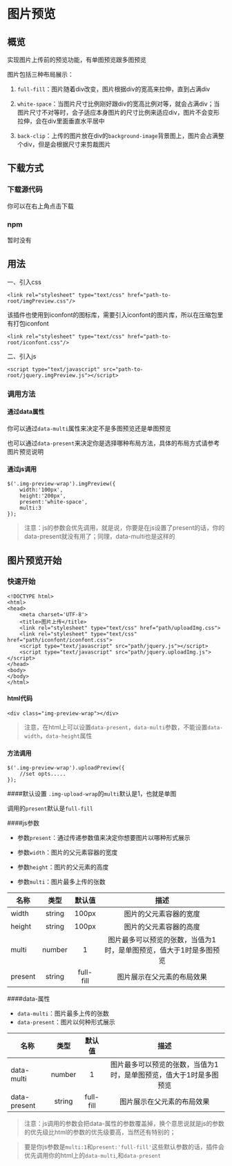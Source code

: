 # 图片预览


## 概览

实现图片上传前的预览功能，有单图预览跟多图预览

图片包括三种布局展示：

1.	`full-fill`：图片随着div改变，图片根据div的宽高来拉伸，直到占满div

2. `white-space`：当图片尺寸比例刚好跟div的宽高比例对等，就会占满div；当图片尺寸不对等时，会子适应本身图片的尺寸比例来适应div，图片不会变形拉伸，会在div里面垂直水平居中

3.	`back-clip`：上传的图片放在div的`background-image`背景图上，图片会占满整个div，但是会根据尺寸来剪裁图片
	
## 下载方式


### 下载源代码

你可以在右上角点击下载

### npm

 暂时没有
 
## 用法



一、引入css

```
<link rel="stylesheet" type="text/css" href="path-to-root/imgPreview.css"/>
```

该插件也使用到iconfont的图标库，需要引入iconfont的图片库，所以在压缩包里有打包iconfont

```
<link rel="stylesheet" type="text/css" href="path-to-root/iconfont.css"/>
```
二、引入js

```
<script type="text/javascript" src="path-to-root/jquery.imgPreview.js"></script>
```

### 调用方法

#### 通过data属性

你可以通过`data-multi`属性来决定不是多图预览还是单图预览

也可以通过`data-present`来决定你是选择哪种布局方法，具体的布局方式请参考图片预览说明

#### 通过js调用
```
$('.img-preview-wrap').imgPreview({
    width:'100px',
	height:'200px',
	present:'white-space',
	multi:3
});
```

> 注意：js的参数会优先调用，就是说，你要是在js设置了present的话，你的data-present就没有用了；同理，data-multi也是这样的

## 图片预览开始



### 快速开始

```
<!DOCTYPE html>
<html>
<head>
	<meta charset='UTF-8'>
	<title>图片上传</title>
	<link rel="stylesheet" type="text/css" href="path/uploadImg.css">
	<link rel="stylesheet" type="text/css" href="path/iconfont/iconfont.css">	
	<script type="text/javascript" src="path/jquery.js"></script>
	<script type="text/javascript" src="path/jquery.uploadImg.js"></script>
</head>
<body>
</body>
</html>
```

#### html代码
```
<div class="img-preview-wrap"></div>
```

> 注意，在html上可以设置`data-present`，`data-multi`参数，不能设置`data-width`，`data-height`属性


#### 方法调用
```
$('.img-preview-wrap').uploadPreview({
	//set opts.....
});
```
####默认设置
`.img-upload-wrap`的`multi`默认是1，也就是单图

调用的`present`默认是`full-fill`


####js参数

* 参数`present`：通过传递参数值来决定你想要图片以哪种形式展示

* 参数`width`：图片的父元素容器的宽度

* 参数`height`：图片的父元素的高度

* 参数`multi`：图片最多上传的张数
	

|名称             |类型|   默认值|   描述
| -------------   |:-------------:|:-------------:|:-------------:
| width | string|100px|图片的父元素容器的宽度
| height | string|100px|图片的父元素容器的高度
| multi  |number|1    | 图片最多可以预览的张数，当值为1时，是单图预览，值大于1时是多图预览
|present  |string    | full-fill | 图片展示在父元素的布局效果

####data-属性
* `data-multi`：图片最多上传的张数
* `data-present`：图片以何种形式展示

|名称             |类型|   默认值 |   描述
| ------------- |:-------------:  |:-------------: |:-------------:
| data-multi  |number|1    | 图片最多可以预览的张数，当值为1时，是单图预览，值大于1时是多图预览
|data-present  |string    | full-fill | 图片展示在父元素的布局效果

> 注意：js调用的参数会把data-属性的参数覆盖掉，换个意思说就是js的参数的优先级比html的参数的优先级要高，当然还有特别的；

> 要是你js参数是`multi:1`和`present:'full-fill'`这些默认参数的话，插件会优先调用你的html上的`data-multi`,和`data-present`
